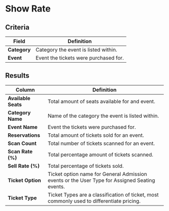 # Show Rate

## Criteria

| **Field** | **Definition** |
| --- | --- |
| **Category** | Category the event is listed within. |
| **Event** | Event the tickets were purchased for. |

## Results

| **Column** | **Definition** |
| --- | --- |
| **Available Seats** | Total amount of seats available for and event. |
| **Category Name** | Name of the category the event is listed within.|
| **Event Name** | Event the tickets were purchased for. |
| **Reservations** | Total amount of tickets sold for an event. |
| **Scan Count** | Total number of tickets scanned for an event. |
| **Scan Rate \(%\)** | Total percentage amount of tickets scanned. |
| **Sell Rate \(%\)** | Total percentage of tickets sold. |
| **Ticket Option** | Ticket option name for General Admission events or the User Type for Assigned Seating events. |
| **Ticket Type** | Ticket Types are a classification of ticket, most commonly used to differentiate pricing. |


